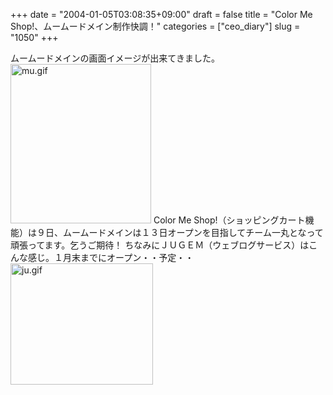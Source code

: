 +++
date = "2004-01-05T03:08:35+09:00"
draft = false
title = "Color Me Shop!、ムームードメイン制作快調！"
categories = ["ceo_diary"]
slug = "1050"
+++

ムームードメインの画面イメージが出来てきました。
<img alt="mu.gif" src="http://ieiri.jp/archives/images/mu.gif" width="225" height="255" border="0" />
Color Me Shop!（ショッピングカート機能）は９日、ムームードメインは１３日オープンを目指してチーム一丸となって頑張ってます。乞うご期待！
ちなみにＪＵＧＥＭ（ウェブログサービス）はこんな感じ。１月末までにオープン・・予定・・
<img alt="ju.gif" src="http://ieiri.jp/archives/images/ju.gif" width="228" height="194" border="0" />
